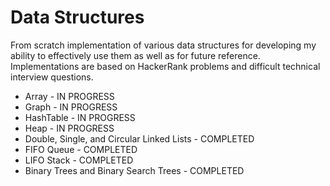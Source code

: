 # Data Structures
From scratch implementation of various data structures for developing my ability to effectively use them as well as for future reference. Implementations are based on HackerRank problems and difficult technical interview questions.   

* Array - IN PROGRESS
* Graph - IN PROGRESS
* HashTable - IN PROGRESS
* Heap - IN PROGRESS
* Double, Single, and Circular Linked Lists - COMPLETED
* FIFO Queue - COMPLETED
* LIFO Stack - COMPLETED
* Binary Trees and Binary Search Trees - COMPLETED
